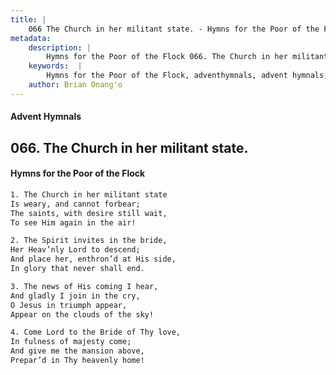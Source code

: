 ```yaml
---
title: |
    066 The Church in her militant state. - Hymns for the Poor of the Flock
metadata:
    description: |
        Hymns for the Poor of the Flock 066. The Church in her militant state.. The Church in her militant state Is weary, and cannot forbear; The saints, with desire still wait, To see Him again in the air! 
    keywords:  |
        Hymns for the Poor of the Flock, adventhymnals, advent hymnals, The Church in her militant state., The Church in her militant state, 
    author: Brian Onang'o
---
```


#### Advent Hymnals
## 066. The Church in her militant state.
####  Hymns for the Poor of the Flock

```txt
1. The Church in her militant state
Is weary, and cannot forbear;
The saints, with desire still wait,
To see Him again in the air!

2. The Spirit invites in the bride,
Her Heav’nly Lord to descend; 
And place her, enthron’d at His side, 
In glory that never shall end.

3. The news of His coming I hear,
And gladly I join in the cry,
O Jesus in triumph appear,
Appear on the clouds of the sky!

4. Come Lord to the Bride of Thy love,
In fulness of majesty come;
And give me the mansion above, 
Prepar’d in Thy heavenly home!
```